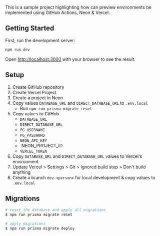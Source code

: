This is a sample project highlighting how can preview environments be implemented using GitHub Actions, Neon & Vercel.

## Getting Started

First, run the development server:

```bash
npm run dev
```

Open [http://localhost:3000](http://localhost:3000) with your browser to see the result.

## Setup

1. Create GitHub repository
1. Create Vercel Project
1. Create a project in Neon
1. Copy values `DATABASE_URL` and `DIRECT_DATABASE_URL` to ``.env.local``
     - Run `npm run prisma migrate reset`
1. Copy values to GitHub
     - `DATABASE_URL`
     - `DIRECT_DATABASE_URL`
     - `PG_USERNAME`
     - `PG_PASSWORD`
     - `NEON_API_KEY`
     - `NEON_PROJECT_ID
     - `VERCEL_TOKEN`
1. Copy `DATABASE_URL` and `DIRECT_DATABASE_URL` values to Vercel's environment
1. Update Vercel > Settings > Git > Ignored build step > Don't build anything
1. Create a branch `dev-<person>` for local development & copy values to `.env.local`

## Migrations

```sh
# reset the database and apply all migrations
$ npm run prisma migrate reset

# apply migrations
$ npm run prisma migrate deploy
```
